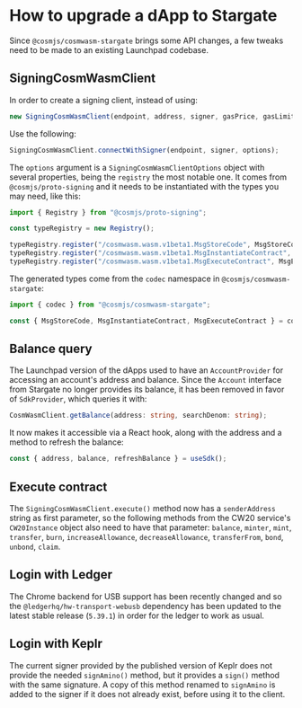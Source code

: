 # How to upgrade a dApp to Stargate

Since `@cosmjs/cosmwasm-stargate` brings some API changes, a few tweaks need to be made to an existing Launchpad codebase.

## SigningCosmWasmClient

In order to create a signing client, instead of using:

```typescript
new SigningCosmWasmClient(endpoint, address, signer, gasPrice, gasLimits);
```

Use the following:

```typescript
SigningCosmWasmClient.connectWithSigner(endpoint, signer, options);
```

The `options` argument is a `SigningCosmWasmClientOptions` object with several properties, being the `registry` the most notable one. It comes from `@cosmjs/proto-signing` and it needs to be instantiated with the types you may need, like this:

```typescript
import { Registry } from "@cosmjs/proto-signing";

const typeRegistry = new Registry();

typeRegistry.register("/cosmwasm.wasm.v1beta1.MsgStoreCode", MsgStoreCode);
typeRegistry.register("/cosmwasm.wasm.v1beta1.MsgInstantiateContract", MsgInstantiateContract);
typeRegistry.register("/cosmwasm.wasm.v1beta1.MsgExecuteContract", MsgExecuteContract);
```

The generated types come from the `codec` namespace in `@cosmjs/cosmwasm-stargate`:

```typescript
import { codec } from "@cosmjs/cosmwasm-stargate";

const { MsgStoreCode, MsgInstantiateContract, MsgExecuteContract } = codec.cosmwasm.wasm.v1beta1;
```

## Balance query

The Launchpad version of the dApps used to have an `AccountProvider` for accessing an account's address and balance. Since the `Account` interface from Stargate no longer provides its balance, it has been removed in favor of `SdkProvider`, which queries it with:

```typescript
CosmWasmClient.getBalance(address: string, searchDenom: string);
```

It now makes it accessible via a React hook, along with the address and a method to refresh the balance:

```typescript
const { address, balance, refreshBalance } = useSdk();
```

## Execute contract

The `SigningCosmWasmClient.execute()` method now has a `senderAddress` string as first parameter, so the following methods from the CW20 service's `CW20Instance` object also need to have that parameter: `balance`, `minter`, `mint`, `transfer`, `burn`, `increaseAllowance`, `decreaseAllowance`, `transferFrom`, `bond`, `unbond`, `claim`.

## Login with Ledger

The Chrome backend for USB support has been recently changed and so the `@ledgerhq/hw-transport-webusb` dependency has been updated to the latest stable release (`5.39.1`) in order for the ledger to work as usual.

## Login with Keplr

The current signer provided by the published version of Keplr does not provide the needed `signAmino()` method, but it provides a `sign()` method with the same signature. A copy of this method renamed to `signAmino` is added to the signer if it does not already exist, before using it to the client.
